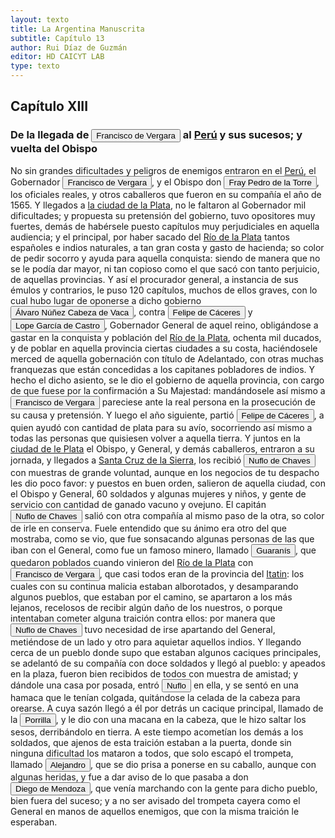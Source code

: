 ```yaml
---
layout: texto
title: La Argentina Manuscrita
subtitle: Capítulo 13
author: Rui Díaz de Guzmán
editor: HD CAICYT LAB
type: texto
---
```


## Capítulo XIII
### De la llegada de <button class="balloon" data-balloon-pos="up" data-balloon-length="large" data-balloon="conqueror,explorer,colonizer">Francisco de Vergara</button> al <a href="https://recogito.pelagios.org/document/wzqxhk0h3vpikm/part/1/edit#994265b3-fb72-42ac-be2d-08643a5927af" target="_blank">Perú</a> y sus sucesos; y vuelta del Obispo


No sin grandes dificultades y peligros de enemigos entraron en el <a href="https://recogito.pelagios.org/document/wzqxhk0h3vpikm/part/1/edit#53dcb905-e392-4e4d-b50c-e7b59f007ea7" target="_blank">Perú</a>, el Gobernador <button class="balloon" data-balloon-pos="up" data-balloon-length="large" data-balloon="conqueror,explorer,colonizer">Francisco de Vergara</button>, y el Obispo don <button class="balloon" data-balloon-pos="up" data-balloon-length="large" data-balloon="bishop,colonizer">Fray Pedro de la Torre</button>, los oficiales reales, y otros caballeros que fueron en su compañía el año de 1565. Y llegados a <a href="https://recogito.pelagios.org/document/wzqxhk0h3vpikm/part/1/edit#4b8c8e38-ab07-4de5-a38e-79818a9ef6b9" target="_blank">la ciudad de la Plata</a>, no le faltaron al Gobernador mil dificultades; y propuesta su pretensión del gobierno, tuvo opositores muy fuertes, demás de habérsele puesto capítulos muy perjudiciales en aquella audiencia; y el principal, por haber sacado del <a href="https://recogito.pelagios.org/document/wzqxhk0h3vpikm/part/1/edit#75b4044c-b383-4de1-95a3-32b4ae82bb32" target="_blank">Río de la Plata</a> tantos españoles e indios naturales, a tan gran costa y gasto de hacienda; so color de pedir socorro y ayuda para aquella conquista: siendo de manera que no se le podía dar mayor, ni tan copioso como el que sacó con tanto perjuicio, de aquellas provincias. Y así el procurador general, a instancia de sus émulos y contrarios, le puso 120 capítulos, muchos de ellos graves, con lo cual hubo lugar de oponerse a dicho gobierno <button class="balloon" data-balloon-pos="up" data-balloon-length="large" data-balloon="adelantado,explorer,author,conqueror">Álvaro Núñez Cabeza de Vaca</button>, contra <button class="balloon" data-balloon-pos="up" data-balloon-length="large" data-balloon="Conqueror,Explorer,colonizer">Felipe de Cáceres</button> y <button class="balloon" data-balloon-pos="up" data-balloon-length="large" data-balloon="governor,colonizer">Lope García de Castro</button>, Gobernador General de aquel reino, obligándose a gastar en la conquista y población del <a href="https://recogito.pelagios.org/document/wzqxhk0h3vpikm/part/1/edit#ec65bfdb-9996-40f1-92e3-461dd7fd0c99" target="_blank">Río de la Plata</a>, ochenta mil ducados, y de poblar en aquella provincia ciertas ciudades a su costa, haciéndosele merced de aquella gobernación con título de Adelantado, con otras muchas franquezas que están concedidas a los capitanes pobladores de indios. Y hecho el dicho asiento, se le dio el gobierno de aquella provincia, con cargo de que fuese por la confirmación a Su Majestad: mandándosele así mismo a <button class="balloon" data-balloon-pos="up" data-balloon-length="large" data-balloon="conqueror,explorer,colonizer">Francisco de Vergara</button> pareciese ante la real persona en la prosecución de su causa y pretensión. Y luego el año siguiente, partió <button class="balloon" data-balloon-pos="up" data-balloon-length="large" data-balloon="Conqueror,Explorer,colonizer">Felipe de Cáceres</button>, a quien ayudó con cantidad de plata para su avío, socorriendo así mismo a todas las personas que quisiesen volver a aquella tierra. Y juntos en la <a href="https://recogito.pelagios.org/document/wzqxhk0h3vpikm/part/1/edit#ad68caa9-b823-42b9-8368-aebe59807f2d" target="_blank">ciudad de le Plata</a> el Obispo, y General, y demás caballeros, entraron a su jornada, y llegados a <a href="https://recogito.pelagios.org/document/wzqxhk0h3vpikm/part/1/edit#d83fb32a-991a-4988-87c7-b78bea5a979c" target="_blank">Santa Cruz de la Sierra</a>, los recibió <button class="balloon" data-balloon-pos="up" data-balloon-length="large" data-balloon="conqueror,explorer,colonizer">Nuflo de Chaves</button> con muestras de grande voluntad, aunque en los negocios de tu despacho les dio poco favor: y puestos en buen orden, salieron de aquella ciudad, con el Obispo y General, 60 soldados y algunas mujeres y niños, y gente de servicio con cantidad de ganado vacuno y ovejuno. El capitán <button class="balloon" data-balloon-pos="up" data-balloon-length="large" data-balloon="conqueror,explorer,colonizer">Nuflo de Chaves</button> salió con otra compañía al mismo paso de la otra, so color de irle en conserva. Fuele entendido que su ánimo era otro del que mostraba, como se vio, que fue sonsacando algunas personas de las que iban con el General, como fue un famoso minero, llamado <button class="balloon" data-balloon-pos="up" data-balloon-length="large" data-balloon="tribe,native people">Guaranís</button>, que quedaron poblados cuando vinieron del <a href="https://recogito.pelagios.org/document/wzqxhk0h3vpikm/part/1/edit#d224b775-4fe4-45ac-b32e-065984c0645f" target="_blank">Río de la Plata</a> con <button class="balloon" data-balloon-pos="up" data-balloon-length="large" data-balloon="conqueror,explorer,colonizer">Francisco de Vergara</button>, que casi todos eran de la provincia del <a href="https://recogito.pelagios.org/document/wzqxhk0h3vpikm/part/1/edit#7e57af36-1d45-476c-83da-5707c8c59d37" target="_blank">Itatin</a>: los cuales con su continua malicia estaban alborotados, y desamparando algunos pueblos, que estaban por el camino, se apartaron a los más lejanos, recelosos de recibir algún daño de los nuestros, o porque intentaban cometer alguna traición contra ellos: por manera que <button class="balloon" data-balloon-pos="up" data-balloon-length="large" data-balloon="conqueror,explorer,colonizer">Nuflo de Chaves</button> tuvo necesidad de irse apartando del General, metiéndose de un lado y otro para aquietar aquellos indios. Y llegando cerca de un pueblo donde supo que estaban algunos caciques principales, se adelantó de su compañía con doce soldados y llegó al pueblo: y apeados en la plaza, fueron bien recibidos de todos con muestra de amistad; y dándole una casa por posada, entró <button class="balloon" data-balloon-pos="up" data-balloon-length="large" data-balloon="conqueror,explorer,colonizer">Nuflo</button> en ella, y se sentó en una hamaca que le tenían colgada, quitándose la celada de la cabeza para orearse. A cuya sazón llegó a él por detrás un cacique principal, llamado de la <button class="balloon" data-balloon-pos="up" data-balloon-length="large" data-balloon="person">Porrilla</button>, y le dio con una macana en la cabeza, que le hizo saltar los sesos, derribándolo en tierra. A este tiempo acometían los demás a los soldados, que ajenos de esta traición estaban a la puerta, donde sin ninguna dificultad los mataron a todos, que solo escapó el trompeta, llamado <button class="balloon" data-balloon-pos="up" data-balloon-length="large" data-balloon="person">Alejandro</button>, que se dio prisa a ponerse en su caballo, aunque con algunas heridas, y fue a dar aviso de lo que pasaba a don <button class="balloon" data-balloon-pos="up" data-balloon-length="large" data-balloon="person">Diego de Mendoza</button>, que venía marchando con la gente para dicho pueblo, bien fuera del suceso; y a no ser avisado del trompeta cayera como el General en manos de aquellos enemigos, que con la misma traición le esperaban.